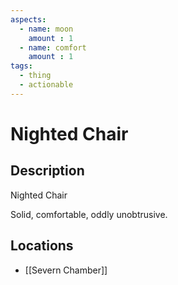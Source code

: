 ```yaml
---
aspects: 
  - name: moon
    amount : 1
  - name: comfort
    amount : 1
tags:
  - thing
  - actionable
---
```


# Nighted Chair

## Description
Nighted Chair

Solid, comfortable, oddly unobtrusive.
## Locations
- [[Severn Chamber]]